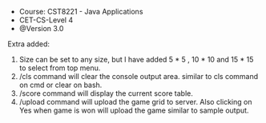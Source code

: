 * Course: CST8221 - Java Applications
* CET-CS-Level 4
* @Version 3.0


Extra added:
1. Size can be set to any size, but I have added 5 * 5 , 10 * 10 and 15 * 15 to select from top menu.
2. /cls command will clear the console output area. similar to cls command on cmd or clear on bash.
3. /score command will display the current score table.
4. /upload command will upload the game grid to server. Also clicking on Yes when game is won will upload the game similar to sample output.


